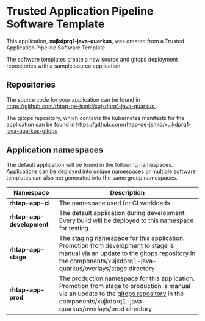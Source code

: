 # Trusted Application Pipeline Software Template

This application, **xujkdprq1-java-quarkus**, was created from a Trusted Application Pipeline Software Template.

The software templates create a new source and gitops deployment repositories with a sample source application. 

## Repositories

The source code for your application can be found in [https://github.com/rhtap-qe-jsmid/xujkdprq1-java-quarkus ](https://github.com/rhtap-qe-jsmid/xujkdprq1-java-quarkus ).
 
The gitops repository, which contains the kubernetes manifests for the application can be found in 
[https://github.com/rhtap-qe-jsmid/xujkdprq1-java-quarkus-gitops ](https://github.com/rhtap-qe-jsmid/xujkdprq1-java-quarkus-gitops ) 

## Application namespaces 

The default application will be found in the following namespaces. Applications can be deployed into unique namespaces or multiple software templates can also bet generated into the same group namespaces.  

|  Namespace   |  Description   |  
| -------- | -------- |
| **rhtap-app-ci** | The namespace used for CI workloads |
| **rhtap-app-development** | The default application during development. Every build will be deployed to this namespace for testing. |
| **rhtap-app-stage** | The staging namespace for this application. Promotion from development to stage is manual via an update to the [gitops repository](https://github.com/rhtap-qe-jsmid/xujkdprq1-java-quarkus-gitops ) in the components/xujkdprq1-java-quarkus/overlays/stage directory |
| **rhtap-app-prod** | The production namespace for this application. Promotion from stage to production is manual via an update to the [gitops repository](https://github.com/rhtap-qe-jsmid/xujkdprq1-java-quarkus-gitops ) in the components/xujkdprq1-java-quarkus/overlays/prod directory |